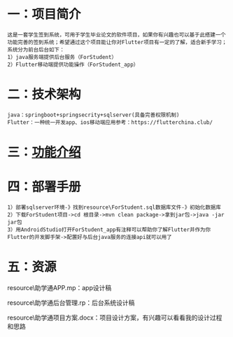 # 一：项目简介
	这是一套学生签到系统，可用于学生毕业论文的软件项目，如果你有兴趣也可以基于此搭建一个功能完善的签到系统；希望通过这个项目能让你对Flutter项目有一定的了解，适合新手学习；系统分为前台后台如下：
	1）java服务端提供后台服务（ForStudent）
	2）Flutter移动端提供功能操作（ForStudent_app）
# 二：技术架构
	java：springboot+springsecrity+sqlserver(具备完善权限机制)
	Flutter：一种统一开发app、ios移动端应用参考：https://flutterchina.club/
# 三：[功能介绍](https://github.com/xiaoping1993/ForStudent/blob/master/resource/功能介绍.md)

# 四：部署手册
	1）部署sqlserver环境-》找到resource\ForStudent.sql数据库文件-》初始化数据库
	2）下载ForStudent项目->cd 根目录->mvn clean package->拿到jar包->java -jar jar包
	3）用AndroidStudio打开ForStudent_app有注释可以帮助你了解Flutter并作为你Flutter的开发脚手架->配置好与后台java服务的连接api就可以用了
# 五：资源
resource\助学通APP.mp：app设计稿

resource\助学通后台管理.rp：后台系统设计稿

resource\助学通项目方案.docx：项目设计方案，有兴趣可以看看我的设计过程和思路

